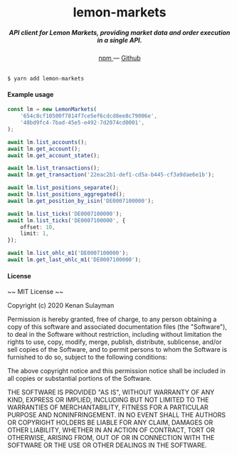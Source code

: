 <h1 align="center">lemon-markets</h1>

<h5 align="center">API client for Lemon Markets, providing market data and order execution in a single API.</h5>

<div align="center">
  <a href="https://www.npmjs.com/package/lemon-markets">
    npm
  </a>
  —
  <a href="https://github.com/19h/lemon-markets-ts">
    Github
  </a>
</div>

<br />

```shell script
$ yarn add lemon-markets
```

#### Example usage

```typescript
const lm = new LemonMarkets(
    '654c8cf10500f7814f7ce5ef6cdcd8ee8c79006e',
    '48bd9fc4-7bad-45e5-e492-7d2074cd0001',
);

await lm.list_accounts();
await lm.get_account();
await lm.get_account_state();

await lm.list_transactions();
await lm.get_transaction('22eac2b1-def1-cd5a-b445-cf3a9dae6e1b');

await lm.list_positions_separate();
await lm.list_positions_aggregated();
await lm.get_position_by_isin('DE0007100000');

await lm.list_ticks('DE0007100000');
await lm.list_ticks('DE0007100000', {
    offset: 10,
    limit: 1,
});

await lm.list_ohlc_m1('DE0007100000');
await lm.get_last_ohlc_m1('DE0007100000');
```

#### License

~~ MIT License ~~

Copyright (c) 2020 Kenan Sulayman

Permission is hereby granted, free of charge, to any person obtaining a copy
of this software and associated documentation files (the "Software"), to deal
in the Software without restriction, including without limitation the rights
to use, copy, modify, merge, publish, distribute, sublicense, and/or sell
copies of the Software, and to permit persons to whom the Software is
furnished to do so, subject to the following conditions:

The above copyright notice and this permission notice shall be included in all
copies or substantial portions of the Software.

THE SOFTWARE IS PROVIDED "AS IS", WITHOUT WARRANTY OF ANY KIND, EXPRESS OR
IMPLIED, INCLUDING BUT NOT LIMITED TO THE WARRANTIES OF MERCHANTABILITY,
FITNESS FOR A PARTICULAR PURPOSE AND NONINFRINGEMENT. IN NO EVENT SHALL THE
AUTHORS OR COPYRIGHT HOLDERS BE LIABLE FOR ANY CLAIM, DAMAGES OR OTHER
LIABILITY, WHETHER IN AN ACTION OF CONTRACT, TORT OR OTHERWISE, ARISING FROM,
OUT OF OR IN CONNECTION WITH THE SOFTWARE OR THE USE OR OTHER DEALINGS IN THE
SOFTWARE.
